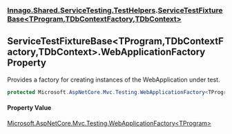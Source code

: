 ### [Innago\.Shared\.ServiceTesting\.TestHelpers](../index.md 'Innago\.Shared\.ServiceTesting\.TestHelpers').[ServiceTestFixtureBase&lt;TProgram,TDbContextFactory,TDbContext&gt;](index.md 'Innago\.Shared\.ServiceTesting\.TestHelpers\.ServiceTestFixtureBase\<TProgram,TDbContextFactory,TDbContext\>')

## ServiceTestFixtureBase\<TProgram,TDbContextFactory,TDbContext\>\.WebApplicationFactory Property

Provides a factory for creating instances of the WebApplication under test\.

```csharp
protected Microsoft.AspNetCore.Mvc.Testing.WebApplicationFactory<TProgram> WebApplicationFactory { protected get; }
```

#### Property Value
[Microsoft\.AspNetCore\.Mvc\.Testing\.WebApplicationFactory&lt;](https://learn.microsoft.com/en-us/dotnet/api/microsoft.aspnetcore.mvc.testing.webapplicationfactory-1 'Microsoft\.AspNetCore\.Mvc\.Testing\.WebApplicationFactory\`1')[TProgram](index.md#Innago.Shared.ServiceTesting.TestHelpers.ServiceTestFixtureBase_TProgram,TDbContextFactory,TDbContext_.TProgram 'Innago\.Shared\.ServiceTesting\.TestHelpers\.ServiceTestFixtureBase\<TProgram,TDbContextFactory,TDbContext\>\.TProgram')[&gt;](https://learn.microsoft.com/en-us/dotnet/api/microsoft.aspnetcore.mvc.testing.webapplicationfactory-1 'Microsoft\.AspNetCore\.Mvc\.Testing\.WebApplicationFactory\`1')